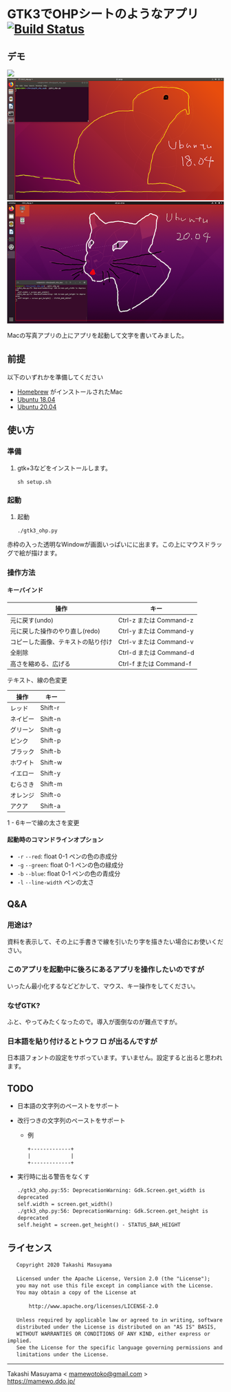 GTK3でOHPシートのようなアプリ [![Build Status](https://travis-ci.org/mamewotoko/pygtk_ohp_app.svg?branch=master)](https://travis-ci.org/mamewotoko/pygtk_ohp_app)
=========================

## デモ

[![](http://img.youtube.com/vi/iN-biqblD2g/0.jpg)](http://www.youtube.com/watch?v=iN-biqblD2g "家にいよう") ![ubuntu18.04](image/ubuntu1804.png) ![ubuntu20.04](image/ubuntu2004.png)

Macの写真アプリの上にアプリを起動して文字を書いてみました。

## 前提
以下のいずれかを準備してください

* [Homebrew](https://brew.sh/index_ja) がインストールされたMac
* [Ubuntu 18.04](https://www.ubuntulinux.jp/News/ubuntu1804)
* [Ubuntu 20.04](https://releases.ubuntu.com/20.04/)

## 使い方
### 準備
1. gtk+3などをインストールします。

    ```
    sh setup.sh
    ```

### 起動

1. 起動

    ```
    ./gtk3_ohp.py
    ```

赤枠の入った透明なWindowが画面いっぱいにに出ます。この上にマウスドラッグで絵が描けます。

### 操作方法

#### キーバインド

操作|キー
---------------|----------
元に戻す(undo)|Ctrl-z または Command-z
元に戻した操作のやり直し(redo)|Ctrl-y または Command-y
コピーした画像、テキストの貼り付け|Ctrl-v または Command-v
全削除|Ctrl-d または Command-d
高さを縮める、広げる|Ctrl-f または Command-f

テキスト、線の色変更

操作|キー
---------------|----------
レッド|Shift-r
ネイビー|Shift-n
グリーン|Shift-g
ピンク|Shift-p
ブラック|Shift-b
ホワイト|Shift-w
イエロー|Shift-y
むらさき|Shift-m
オレンジ|Shift-o
アクア|Shift-a

1 - 6キーで線の太さを変更

#### 起動時のコマンドラインオプション

* `-r` `--red`: float 0-1 ペンの色の赤成分
* `-g` `--green`: float 0-1 ペンの色の緑成分
* `-b` `--blue`: float 0-1 ペンの色の青成分
* `-l` `--line-width` ペンの太さ

## Q&A
### 用途は?

資料を表示して、その上に手書きで線を引いたり字を描きたい場合にお使いください。

### このアプリを起動中に後ろにあるアプリを操作したいのですが

いったん最小化するなどどかして、マウス、キー操作をしてください。

### なぜGTK?

ふと、やってみたくなったので。導入が面倒なのが難点ですが。

### 日本語を貼り付けるとトウフ □ が出るんですが

日本語フォントの設定をサボっています。すいません。設定すると出ると思われます。

## TODO

* 日本語の文字列のペーストをサポート
* 改行つきの文字列のペーストをサポート
  * 例

    ```
    +-------------+
    |             |
    +-------------+
    ```
* 実行時に出る警告をなくす

    ```
    ./gtk3_ohp.py:55: DeprecationWarning: Gdk.Screen.get_width is deprecated
    self.width = screen.get_width()
    ./gtk3_ohp.py:56: DeprecationWarning: Gdk.Screen.get_height is deprecated
    self.height = screen.get_height() - STATUS_BAR_HEIGHT
    ```

## ライセンス

```
   Copyright 2020 Takashi Masuyama

   Licensed under the Apache License, Version 2.0 (the "License");
   you may not use this file except in compliance with the License.
   You may obtain a copy of the License at

       http://www.apache.org/licenses/LICENSE-2.0

   Unless required by applicable law or agreed to in writing, software
   distributed under the License is distributed on an "AS IS" BASIS,
   WITHOUT WARRANTIES OR CONDITIONS OF ANY KIND, either express or implied.
   See the License for the specific language governing permissions and
   limitations under the License.
```

----
Takashi Masuyama < mamewotoko@gmail.com >  
https://mamewo.ddo.jp/
